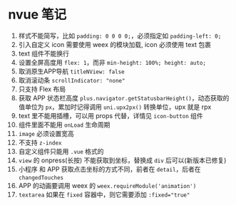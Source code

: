 # nvue 笔记

1. 样式不能简写，比如 `padding: 0 0 0 0;`，必须指定如 `padding-left: 0;`
2. 引入自定义 icon 需要使用 weex 的模块加载, icon 必须使用 text 包裹
3. text 组件不能换行
4. 设置全屏高度用 `flex: 1`，而非 `min-height: 100%; height: auto;`
5. 取消原生APP导航 `titleNView: false`
6. 取消滚动条 `scrollIndicator: "none"`
7. 只支持 Flex 布局
8. 获取 APP 状态栏高度 `plus.navigator.getStatusbarHeight()`，动态获取的值单位为 `px`，累加时记得调用 `uni.upx2px()` 转换单位，upx 就是 rpx
9. text 里不能用插槽，可以用 props 代替，详情见 `icon-button` 组件
10. 组件里面不能用 `onLoad` 生命周期
11. `image` 必须设置宽高
12. 不支持 `z-index`
13. 自定义组件只能用 `.vue` 格式的
14. `view` 的 onpress(长按) 不能获取到坐标，替换成 `div` 后可以(新版本已修复)
15. 小程序 和 APP 获取点击坐标的方式不同，前者在 `detail`，后者在 `changedTouches`
16. APP 的动画要调用 weex 的 `weex.requireModule('animation')`
17. `textarea` 如果在 `fixed` 容器中，则它需要添加 `:fixed="true"`